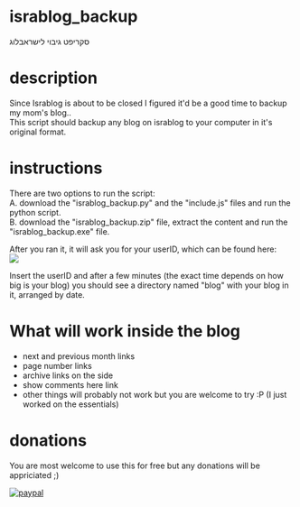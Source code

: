 # israblog_backup
סקריפט גיבוי לישראבלוג

# description
Since Israblog is about to be closed I figured it'd be a good time to backup my mom's blog..  
This script should backup any blog on israblog to your computer in it's original format.  

# instructions  

There are two options to run the script:  
A. download the "israblog_backup.py" and the "include.js" files and run the python script.  
B. download the "israblog_backup.zip" file, extract the content and run the "israblog_backup.exe" file.  
  
After you ran it, it will ask you for your userID, which can be found here:  
<img src="https://i.imgur.com/SFo8axq.png">  

Insert the userID and after a few minutes (the exact time depends on how big is your blog) you should see a directory named "blog" with your blog in it, arranged by date. 

# What will work inside the blog
- next and previous month links
- page number links
- archive links on the side  
- show comments here link  
- other things will probably not work but you are welcome to try :P (I just worked on the essentials)  

# donations  
You are most welcome to use this for free but any donations will be appriciated ;)  
  
<a href="https://www.paypal.com/cgi-bin/webscr?cmd=_s-xclick&hosted_button_id=8MRX7XCE66VGJ" rel="nofollow"><img src="https://camo.githubusercontent.com/f896f7d176663a1559376bb56aac4bdbbbe85ed1/68747470733a2f2f7777772e70617970616c6f626a656374732e636f6d2f656e5f55532f692f62746e2f62746e5f646f6e61746543435f4c472e676966" alt="paypal" data-canonical-src="https://www.paypalobjects.com/en_US/i/btn/btn_donateCC_LG.gif" style="max-width:100%;"></a>


